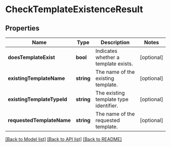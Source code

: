 # CheckTemplateExistenceResult

## Properties
Name | Type | Description | Notes
------------ | ------------- | ------------- | -------------
**doesTemplateExist** | **bool** | Indicates whether a template exists. | [optional] 
**existingTemplateName** | **string** | The name of the existing template. | [optional] 
**existingTemplateTypeId** | **string** | The existing template type identifier. | [optional] 
**requestedTemplateName** | **string** | The name of the requested template. | [optional] 

[[Back to Model list]](../README.md#documentation-for-models) [[Back to API list]](../README.md#documentation-for-api-endpoints) [[Back to README]](../README.md)


